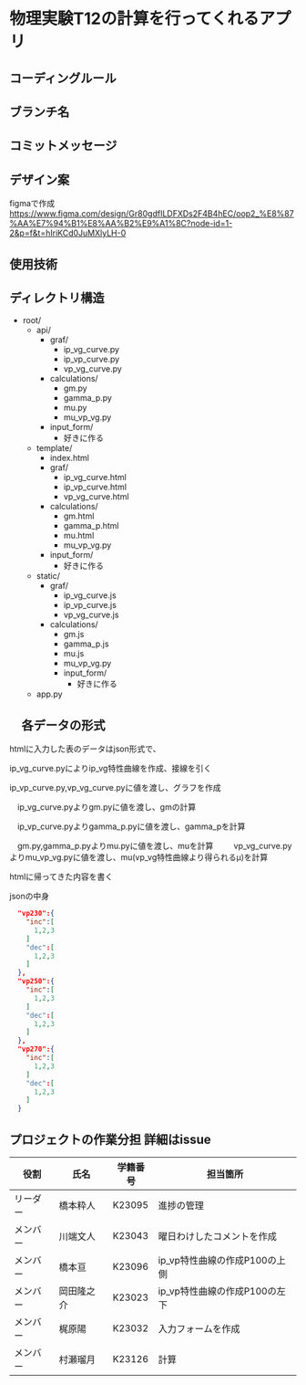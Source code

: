 # 物理実験T12の計算を行ってくれるアプリ

## コーディングルール

## ブランチ名

## コミットメッセージ

## デザイン案

figmaで作成
<https://www.figma.com/design/Gr80gdfILDFXDs2F4B4hEC/oop2_%E8%87%AA%E7%94%B1%E8%AA%B2%E9%A1%8C?node-id=1-2&p=f&t=hIriKCd0JuMXlyLH-0>

## 使用技術

## ディレクトリ構造

- root/
  - api/
    - graf/
      - ip_vg_curve.py
      - ip_vp_curve.py
      - vp_vg_curve.py
    - calculations/
      - gm.py
      - gamma_p.py
      - mu.py
      - mu_vp_vg.py
    - input_form/
      - 好きに作る
  - template/
    - index.html
    - graf/
      - ip_vg_curve.html
      - ip_vp_curve.html
      - vp_vg_curve.html
    - calculations/
      - gm.html
      - gamma_p.html
      - mu.html
      - mu_vp_vg.py
    - input_form/
      - 好きに作る
  - static/
    - graf/
      - ip_vg_curve.js
      - ip_vp_curve.js
      - vp_vg_curve.js
    - calculations/
      - gm.js
      - gamma_p.js
      - mu.js
      - mu_vp_vg.py
      - input_form/
        - 好きに作る
  - app.py

## 　各データの形式
  htmlに入力した表のデータはjson形式で、

  ip_vg_curve.pyによりip_vg特性曲線を作成、接線を引く
  
  ip_vp_curve.py,vp_vg_curve.pyに値を渡し、グラフを作成
  
　ip_vg_curve.pyよりgm.pyに値を渡し、gmの計算
 
　ip_vp_curve.pyよりgamma_p.pyに値を渡し、gamma_pを計算
 
　gm.py,gamma_p.pyよりmu.pyに値を渡し、muを計算
　
　vp_vg_curve.pyよりmu_vp_vg.pyに値を渡し、mu(vp_vg特性曲線より得られるμ)を計算

  htmlに帰ってきた内容を書く

  

  jsonの中身

  ```json
    "vp230":{
      "inc":[
        1,2,3
      ]
      "dec":[
        1,2,3
      ]
    },
    "vp250":{
      "inc":[
        1,2,3
      ]
      "dec":[
        1,2,3
      ]
    },
    "vp270":{
      "inc":[
        1,2,3
      ]
      "dec":[
        1,2,3
      ]
    }
  ```

## プロジェクトの作業分担 詳細はissue

| 役割 | 氏名 | 学籍番号 | 担当箇所 | 
| -------------- | -------------- | ----------- | -------------------------------------- | 
| リーダー | 橋本粋人 | K23095 |  進捗の管理 |  
| メンバー | 川端文人 | K23043 | 曜日わけしたコメントを作成 | 
| メンバー | 橋本亘 | K23096 | ip_vp特性曲線の作成P100の上側  |  
| メンバー | 岡田隆之介 | K23023 | ip_vp特性曲線の作成P100の左下  |  
| メンバー | 梶原陽 | K23032 | 入力フォームを作成 | 
| メンバー | 村瀬瑠月 | K23126 | 計算| 

